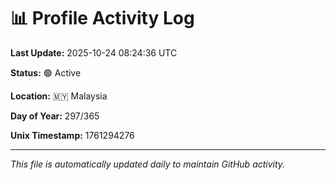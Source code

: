 # 📊 Profile Activity Log

**Last Update:** 2025-10-24 08:24:36 UTC

**Status:** 🟢 Active

**Location:** 🇲🇾 Malaysia

**Day of Year:** 297/365

**Unix Timestamp:** 1761294276

---

*This file is automatically updated daily to maintain GitHub activity.*
